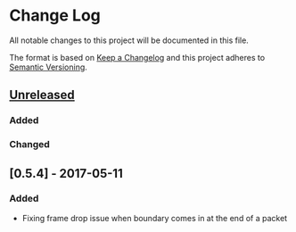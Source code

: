 # Change Log
All notable changes to this project will be documented in this file.

The format is based on [Keep a Changelog](http://keepachangelog.com/)
and this project adheres to [Semantic Versioning](http://semver.org/).

## [Unreleased]
### Added

### Changed

## [0.5.4] - 2017-05-11
### Added
- Fixing frame drop issue when boundary comes in at the end of a packet 

[Unreleased]: https://github.com/nickrobinson/paparazzi/compare/v0.5.4...HEAD

